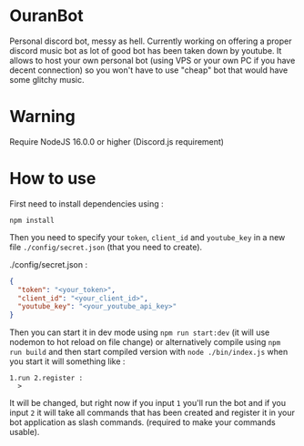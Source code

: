 # OuranBot
Personal discord bot, messy as hell.
Currently working on offering a proper discord music bot as lot of good bot has been taken down by youtube. It allows to host your own personal bot (using VPS or your own PC if you have decent connection) so you won't have to use "cheap" bot that would have some glitchy music.

# Warning
Require NodeJS 16.0.0 or higher (Discord.js requirement)

# How to use
First need to install dependencies using :

`npm install`

Then you need to specify your `token`, `client_id` and `youtube_key` in a new file `./config/secret.json` (that you need to create).

./config/secret.json :
```json
{
  "token": "<your_token>",
  "client_id": "<your_client_id>",
  "youtube_key": "<your_youtube_api_key>"
}
```

Then you can start it in dev mode using `npm run start:dev` (it will use nodemon to hot reload on file change) or alternatively compile using `npm run build` and then start compiled version with `node ./bin/index.js` when you start it will something like :

```
1.run 2.register :
  > 
```

It will be changed, but right now if you input `1` you'll run the bot and if you input `2` it will take all commands that has been created and register it in your bot application as slash commands. (required to make your commands usable).
